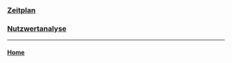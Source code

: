 ### [Zeitplan](/02_P/Zeitplan.PNG)

### [Nutzwertanalyse](/02_P/Nutzwertanalyse.PNG)


---
#### [Home](/../..)
